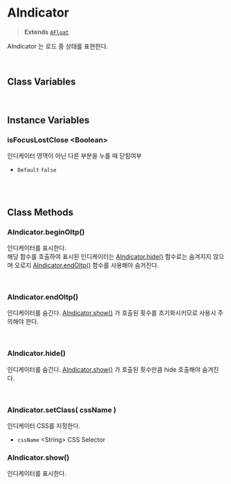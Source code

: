 # AIndicator
> **Extends** [`AFloat`](./AFloat.md)

AIndicator 는 로드 중 상태를 표현한다.

<br/>

## Class Variables

<br/>

## Instance Variables

### isFocusLostClose \<Boolean>

인디케이터 영역이 아닌 다른 부분을 누를 때 닫힘여부

* `Default` `false`

<br/>
<br/>

## Class Methods

### AIndicator.beginOltp()

인디케이터를 표시한다.
<br/>해당 함수를 호출하여 표시된 인디케이터는 [AIndicator.hide()](#-AIndicator.hide) 함수로는 숨겨지지 않으며 오로지 [AIndicator.endOltp()](#-AIndicator.endOltp) 함수를 사용해야 숨겨진다. 

<br/>

### AIndicator.endOltp()

인디케이터를 숨긴다. [AIndicator.show()](#-AIndicator.show) 가 호출된 횟수를 초기화시키므로 사용시 주의해야 한다.

<br/>

### AIndicator.hide()

인디케이터를 숨긴다. [AIndicator.show()](#-AIndicator.show) 가 호출된 횟수만큼 hide 호출해야 숨겨진다.

<br/>

### AIndicator.setClass( cssName )

인디케이터 CSS를 지정한다.

* `cssName` \<String> CSS Selector

### AIndicator.show()

인디케이터를 표시한다. 

<br/>
<br/>
